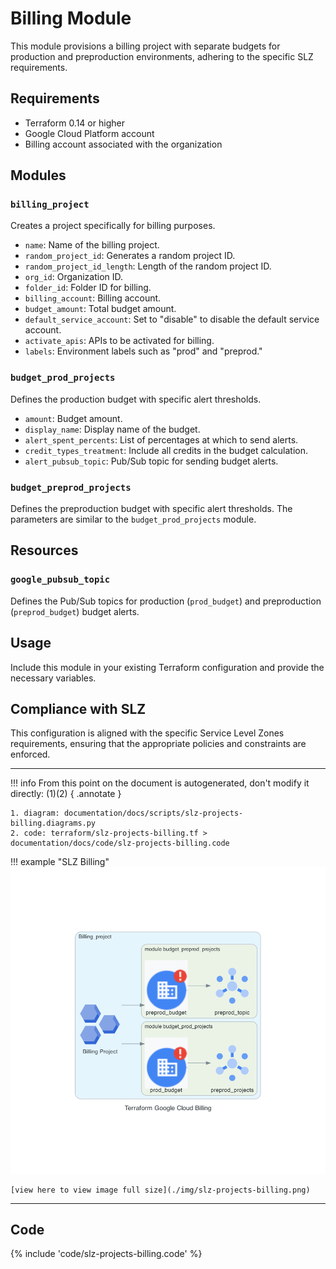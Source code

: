 # Billing Module

This module provisions a billing project with separate budgets for production and preproduction environments, adhering to the specific SLZ requirements.

## Requirements

- Terraform 0.14 or higher
- Google Cloud Platform account
- Billing account associated with the organization

## Modules

### `billing_project`

Creates a project specifically for billing purposes.

- `name`: Name of the billing project.
- `random_project_id`: Generates a random project ID.
- `random_project_id_length`: Length of the random project ID.
- `org_id`: Organization ID.
- `folder_id`: Folder ID for billing.
- `billing_account`: Billing account.
- `budget_amount`: Total budget amount.
- `default_service_account`: Set to "disable" to disable the default service account.
- `activate_apis`: APIs to be activated for billing.
- `labels`: Environment labels such as "prod" and "preprod."

### `budget_prod_projects`

Defines the production budget with specific alert thresholds.

- `amount`: Budget amount.
- `display_name`: Display name of the budget.
- `alert_spent_percents`: List of percentages at which to send alerts.
- `credit_types_treatment`: Include all credits in the budget calculation.
- `alert_pubsub_topic`: Pub/Sub topic for sending budget alerts.

### `budget_preprod_projects`

Defines the preproduction budget with specific alert thresholds. The parameters are similar to the `budget_prod_projects` module.

## Resources

### `google_pubsub_topic`

Defines the Pub/Sub topics for production (`prod_budget`) and preproduction (`preprod_budget`) budget alerts.

## Usage

Include this module in your existing Terraform configuration and provide the necessary variables.

## Compliance with SLZ

This configuration is aligned with the specific Service Level Zones requirements, ensuring that the appropriate policies and constraints are enforced.

---

!!! info
    From this point on the document is autogenerated, don't modify it directly: (1)(2)
    { .annotate }

    1. diagram: documentation/docs/scripts/slz-projects-billing.diagrams.py
    2. code: terraform/slz-projects-billing.tf > documentation/docs/code/slz-projects-billing.code

!!! example "SLZ Billing"
    ![slz](./img/slz-projects-billing.png)

    [view here to view image full size](./img/slz-projects-billing.png)

---

## Code

{% include 'code/slz-projects-billing.code' %}
